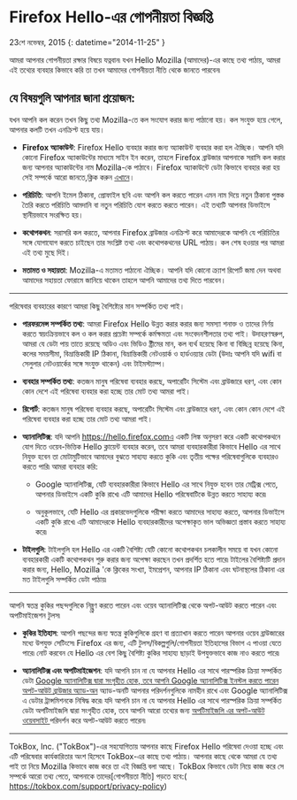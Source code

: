 # Firefox Hello-এর গোপনীয়তা বিজ্ঞপ্তি

23শে নভেম্বর, 2015
{: datetime="2014-11-25" }

আমরা আপনার গোপনীয়তা রক্ষার বিষয়ে যত্নবান৷ যখন Hello Mozilla (আমাদের)-এর কাছে তথ্য পাঠায়, আমরা এই তথ্যের ব্যবহার কিভাবে করি তা তখন আমাদের গোপনীয়তা নীতি  থেকে জানতে পারবেন৷

## যে বিষয়গুলি আপনার জানা প্রয়োজন:

যখন আপনি কল করেন তখন কিছু তথ্য Mozilla-তে কল সংযোগ করার জন্য পাঠানো হয়। কল সংযুক্ত হয়ে গেলে, আপনার কলটি তখন এনক্রিপ্ট হয়ে যায়।

* **Firefox অ্যাকাউন্ট**: Firefox Hello ব্যবহার করার জন্য অ্যাকাউন্ট ব্যবহার করা হল ঐচ্ছিক।  আপনি যদি কোনো Firefox অ্যাকাউন্টের মাধ্যমে সাইন ইন করেন, তাহলে Firefox ব্রাউজার আপনাকে সরাসি কল করার জন্য আপনার অ্যাকাউন্টের নাম Mozilla-কে পাঠাবে। Firefox অ্যাকাউন্টে ডেটা কিভাবে ব্যবহার করা হয় সেই সম্পর্কে আরো জানতে,ক্লিক করুন [এখানে](https://www.mozilla.org/privacy/firefox-cloud/)।

* **পরিচিতি**: আপনি ইমেল ঠিকানা, প্রোফাইল ছবি এবং আপনি কল করতে পারেন এমন নাম দিয়ে নতুন ঠিকানা পুস্তক তৈরি করতে পরিচিতি আমদানি বা নতুন পরিচিতি যোগ করতে করতে পারেন।  এই তথ্যটি আপনার ডিভাইসে স্থানীয়ভাবে সংরক্ষিত হয়।

* **কথোপকথন**: সরাসরি কল করতে, আপনার Firefox ব্রাউজার এনক্রিপ্ট করে আমাদেরকে আপনি যে পরিচিতির সঙ্গে যোগাযোগ করতে চাইছেন তার সংশ্লিষ্ট তথ্য এবং কথোপকথনের URL পাঠায়। কল শেষ হওয়ার পর আমরা এই তথ্য মুছে দিই।

* **মতামত ও সহায়তা**: Mozilla-এ মতামত পাঠানো ঐচ্ছিক।  আপনি যদি কোনো ক্র্যাশ রিপোর্ট জমা দেন অথবা আমাদের সহায়তা ফোরামে জানিয়ে থাকেন তাহলে আপনি আমাদের তথ্য দিতে পারবেন।

---------------------------------------

পরিষেবার ব্যবহারের কারণে আমরা কিছু বৈশিষ্ট্যের মান সম্পর্কিত তথ্য পাই।

* **পারফরমেন্স সম্পর্কিত তথ্য**: আমরা Firefox Hello উন্নত করার করার জন্য সমস্যা শনাক্ত ও তাদের নির্ণয় করতে স্বয়ংক্রিয়ভাবে কল ও কল করার প্রচেষ্টা সম্পর্কে কর্মক্ষমতা এবং সংবেদনশীলতার তথ্য পাই।  উদাহরণস্বরুপ, আমরা যে ডেটা পায় তাতে রয়েছে অডিও এবং ভিডিও ষ্ট্রীমের মান, কল ব্যর্থ হয়েছে কিনা বা বিচ্ছিন্ন হয়েছে কিনা, কলের সময়সীমা, বিভ্রান্তিকারী IP ঠিকানা, বিভ্রান্তিকারী নেটওয়ার্ক ও হার্ডওয়্যার ডেটা (উদাঃ আপনি যদি wifi বা সেলুলার নেটওয়ার্কের সঙ্গে সংযুক্ত থাকেন) এবং টাইমস্ট্যাম্প।

* **ব্যবহার সম্পর্কিত তথ্য**: কতজন মানুষ পরিষেবা ব্যবহার করছে, অপারেটিং সিস্টেম এবং ব্রাউজারে ধরণ, এবং কোন কোন দেশে এই পরিষেবা ব্যবহার করা হচ্ছে তার মোট তথ্য আমরা পাই।

* **রিপোর্ট**: কতজন মানুষ পরিষেবা ব্যবহার করছে, অপারেটিং সিস্টেম এবং ব্রাউজারে ধরণ, এবং কোন কোন দেশে এই পরিষেবা ব্যবহার করা হচ্ছে তার মোট তথ্য আমরা পাই।

* **অ্যানালিটিক্স**:  যদি আপনি https://hello.firefox.comএ একটি লিঙ্ক অনুসরণ করে একটি কথোপকথনে যোগ দিতে ওয়েব-ভিত্তিক Hello ক্লায়েন্ট ব্যবহার করেন, তবে আমরা ব্যবহারকারীরা কিভাবে Hello এর সাথে নিযুক্ত হবেন তা মোটামুটিভাবে আমাদের বুঝতে সাহায্য করতে কুকি এবং তৃতীয় পক্ষের পরিষেবাগুলিকে ব্যবহারও করতে পারি৷ আমরা ব্যবহার করি:

    * Google অ্যানালিটিক্স, যেটি ব্যবহারকারীরা কিভাবে Hello এর সাথে নিযুক্ত হবেন তার মেট্রিক্স পেতে, আপনার ডিভাইসে একটি কুকি রাখে৷ এটি আমাদের Hello পরিষেবাটিকে উন্নত করতে সাহায্য করে৷  
    
    * অনুকূলভাবে, যেটি Hello এর প্রকারভেদগুলিকে পরীক্ষা করতে আমাদের সাহায্য করতে, আপনার ডিভাইসে একটি কুকি রাখে৷ এটি আমাদেরকে Hello ব্যবহারকারীদের অপেক্ষাকৃত ভাল অভিজ্ঞতা প্রস্তাব করতে সাহায্য করে৷

* **টাইলগুলি**: টাইলগুলি হল Hello এর একটি বৈশিষ্ট্য যেটি কোনো কথোপকথন চলকালীন সময়ে বা যখন কোনো ব্যবহারকারী একটি কথোপকথন শুরু করার জন্য অপেক্ষা করছেন তখন প্রদর্শিত হতে পারে৷ টাইলের বৈশিষ্ট্যটি প্রদান করার জন্য, Hello, Mozilla 'কে ক্লিকের সংখ্যা, ইমপ্রেশন, আপনার IP ঠিকানা এবং ঘটনাস্থলের ঠিকানা এর মত টাইলগুলি সম্পর্কিত ডেটা পাঠায়৷

---------------------------------------

আপনি স্বতন্ত্র কুকির পছন্দগুলিকে নিয়্ন্ত্রণ করতে পারেন এবং ওয়েব অ্যানালিটিক্স থেকে অপট-আউট করতে পারেন এবং
অপটিমাইজেশন টুলস৷

* **কুকির ইতিহাস**: আপনি পছন্দের জন্য স্বতন্ত্র কুকিগুলিকে গ্রহণ বা প্রত্যাখান করতে পারেন
আপনার ওয়েব ব্রাউজারের মধ্যে উপযুক্ত সেটিংসে৷ Firefox এর জন্য, এটি 
টুলস/বিকল্পগুলি/গোপনীয়তা ইতিহাসের বিভাগ এ পাওয়া যেতে পারে৷ নোট করবেন যে 
Hello এর বেশ কিছু বৈশিষ্ট্য কুকির সাহায্য ছাড়াই উপযুক্তভাবে কাজ নাও করতে পারে৷ 

* **অ্যানালিটিক্স এবং অপটিমাইজেশন**: যদি আপনি চান না যে আপনার
Hello এর সাথে পারস্পরিক ক্রিয়া সম্পর্কিত ডেটা [Google অ্যানালিটিক্স দ্বারা সংগৃহীত হোক, তবে আপনি Google অ্যানালিটিক্স ইনস্টল করতে পারেন
অপট-আউট ব্রাউজার অ্যাড-অন](https://tools.google.com/dlpage/gaoptout) অ্যাড-অনটি আপনার পরিদর্শনগুলিকে নামহীন রাখে এবং Google অ্যানালিটিক্স এ ডেটার ট্রান্সমিশনকে নিষিদ্ধ করে৷ যদি আপনি চান না যে আপনার Hello এর সাথে পারস্পরিক ক্রিয়া সম্পর্কিত ডেটা অপটিমাইজলি দ্বারা সংগৃহীত হোক, তবে আপনি আরো তথ্যের জন্য [অপটিমাইজলি এর অপট-আউট ওয়েবসাইট ](https://www.optimizely.com/opt_out)পরিদর্শন করে অপট-আউট করতে পারেন৷

---------------------------------------

TokBox, Inc. ("TokBox")-এর সহযোগিতায় আপনার কাছে Firefox Hello পরিষেবা দেওয়া হচ্ছে এবং এটি পরিষেবার কার্যকারিতার অংশ হিসেবে TokBox-এর কাছে তথ্য পাঠায়।  আপনার কাছে থেকে আমরা যে তথ্য পাই তা নিয়ে Mozilla কিভাবে কাজ করে তা এই বিজ্ঞপ্তি বলা আছে। TokBox কিভাবে ডেটা নিয়ে কাজ করে সে সম্পর্কে আরো তথ্য পেতে, আপনাকে তাদের[গোপনীয়তা নীতি] পড়তে হবে:( https://tokbox.com/support/privacy-policy)

